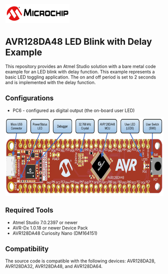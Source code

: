 <img src="images/microchiptechnologyinc.png" height="60">

# AVR128DA48 LED Blink with Delay Example
This repository provides an Atmel Studio solution with a bare metal code example for an LED blink with delay function. This example represents a basic LED toggling application. The on and off period is set to 2 seconds and is implemented with the delay function.

## Configurations
- PC6 - configured as digital output (the on-board user LED)

<img src="images/AVR128DA48_CNANO_instructions.PNG" height="250">

## Required Tools
- Atmel Studio 7.0.2397 or newer
- AVR-Dx 1.0.18 or newer Device Pack
- AVR128DA48 Curiosity Nano (DM164151)

## Compatibility
The source code is compatible with the following devices: AVR128DA28, AVR128DA32, AVR128DA48, and AVR128DA64.

